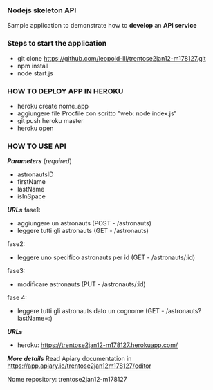 ### Nodejs skeleton API
Sample application to demonstrate how to **develop** an **API service**

### Steps to start the application
- git clone https://github.com/leopold-lll/trentose2jan12-m178127.git
- npm install
- node start.js

### HOW TO DEPLOY APP IN HEROKU
- heroku create nome_app
- aggiungere file Procfile con scritto "web: node index.js"
- git push heroku master
- heroku open

### HOW TO USE API 
***Parameters*** (*required*)
- astronautsID
- firstName
- lastName
- isInSpace

***URLs***
fase1:
- aggiungere un astronauts 							(POST - /astronauts)
- leggere tutti gli astronauts 						(GET  - /astronauts)

fase2:
- leggere uno specifico astronauts per id    		(GET  - /astronauts/:id)

fase3:
- modificare astronauts 							(PUT  - /astronauts/:id)

fase 4:
- leggere tutti gli astronauts dato un cognome     	(GET  - /astronauts?lastName=:)

***URLs***
- heroku: https://trentose2jan12-m178127.herokuapp.com/

***More details***
Read Apiary documentation in https://app.apiary.io/trentose2jan12m178127/editor

Nome repository:
trentose2jan12-m178127